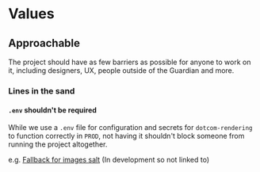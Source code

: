 # Values

## Approachable

The project should have as few barriers as possible for anyone to work on it, including designers, UX, people outside of the Guardian and more.

### Lines in the sand

#### `.env` shouldn't be required

While we use a `.env` file for configuration and secrets for `dotcom-rendering` to function correctly in `PROD`, not having it shouldn't block someone from running the project altogether.

e.g. [Fallback for images salt](#) (In development so not linked to)
